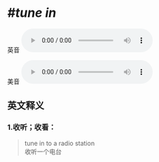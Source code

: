 # ***\#tune in*** 
英音
<audio src="./media/tune in1_AAC.aac" controls="controls"></audio>

美音
<audio src="./media/tune in2_AAC.aac" controls="controls"></audio>



  

英文释义
---
### 1.**收听；收看：**  

 > tune in to a radio station   
 > 收听一个电台    


